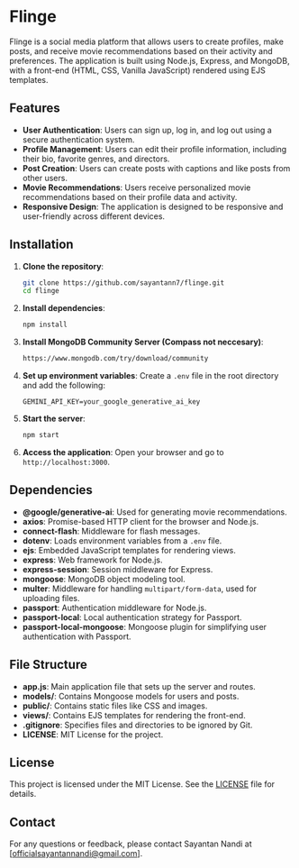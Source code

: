 # Flinge

Flinge is a social media platform that allows users to create profiles, make posts, and receive movie recommendations based on their activity and preferences. The application is built using Node.js, Express, and MongoDB, with a front-end (HTML, CSS, Vanilla JavaScript) rendered using EJS templates.

## Features

- **User Authentication**: Users can sign up, log in, and log out using a secure authentication system.
- **Profile Management**: Users can edit their profile information, including their bio, favorite genres, and directors.
- **Post Creation**: Users can create posts with captions and like posts from other users.
- **Movie Recommendations**: Users receive personalized movie recommendations based on their profile data and activity.
- **Responsive Design**: The application is designed to be responsive and user-friendly across different devices.

## Installation

1. **Clone the repository**:
   ```bash
   git clone https://github.com/sayantann7/flinge.git
   cd flinge
   ```

2. **Install dependencies**:
   ```bash
   npm install
   ```

3. **Install MongoDB Community Server (Compass not neccesary)**:
   ```bash
   https://www.mongodb.com/try/download/community
   ```

4. **Set up environment variables**:
   Create a `.env` file in the root directory and add the following:
   ```
   GEMINI_API_KEY=your_google_generative_ai_key
   ```

5. **Start the server**:
   ```bash
   npm start
   ```

6. **Access the application**:
   Open your browser and go to `http://localhost:3000`.

## Dependencies

- **@google/generative-ai**: Used for generating movie recommendations.
- **axios**: Promise-based HTTP client for the browser and Node.js.
- **connect-flash**: Middleware for flash messages.
- **dotenv**: Loads environment variables from a `.env` file.
- **ejs**: Embedded JavaScript templates for rendering views.
- **express**: Web framework for Node.js.
- **express-session**: Session middleware for Express.
- **mongoose**: MongoDB object modeling tool.
- **multer**: Middleware for handling `multipart/form-data`, used for uploading files.
- **passport**: Authentication middleware for Node.js.
- **passport-local**: Local authentication strategy for Passport.
- **passport-local-mongoose**: Mongoose plugin for simplifying user authentication with Passport.

## File Structure

- **app.js**: Main application file that sets up the server and routes.
- **models/**: Contains Mongoose models for users and posts.
- **public/**: Contains static files like CSS and images.
- **views/**: Contains EJS templates for rendering the front-end.
- **.gitignore**: Specifies files and directories to be ignored by Git.
- **LICENSE**: MIT License for the project.

## License

This project is licensed under the MIT License. See the [LICENSE](LICENSE) file for details.

## Contact

For any questions or feedback, please contact Sayantan Nandi at [officialsayantannandi@gmail.com].